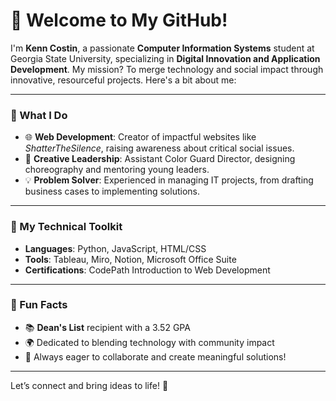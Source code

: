 # 👋 Welcome to My GitHub!

I'm **Kenn Costin**, a passionate **Computer Information Systems** student at Georgia State University, specializing in **Digital Innovation and Application Development**. My mission? To merge technology and social impact through innovative, resourceful projects. Here's a bit about me:

---

### 🚀 What I Do
- 🌐 **Web Development**: Creator of impactful websites like *ShatterTheSilence*, raising awareness about critical social issues.
- 🎨 **Creative Leadership**: Assistant Color Guard Director, designing choreography and mentoring young leaders.
- 💡 **Problem Solver**: Experienced in managing IT projects, from drafting business cases to implementing solutions.

---

### 🔧 My Technical Toolkit
- **Languages**: Python, JavaScript, HTML/CSS  
- **Tools**: Tableau, Miro, Notion, Microsoft Office Suite  
- **Certifications**: CodePath Introduction to Web Development  

---

### 🌟 Fun Facts
- 📚 **Dean's List** recipient with a 3.52 GPA  
- 🌍 Dedicated to blending technology with community impact  
- 🤝 Always eager to collaborate and create meaningful solutions!

---

Let’s connect and bring ideas to life! 🚀
